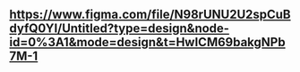 ## https://www.figma.com/file/N98rUNU2U2spCuBdyfQ0YI/Untitled?type=design&node-id=0%3A1&mode=design&t=HwICM69bakgNPb7M-1